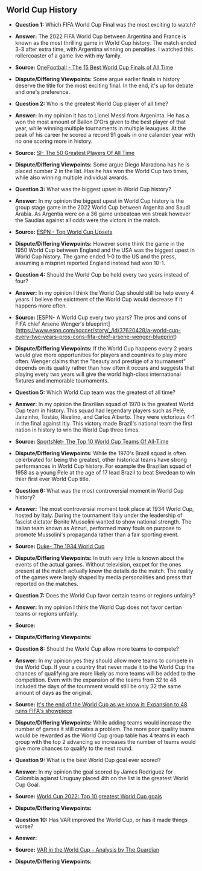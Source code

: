 ## World Cup History 

- **Question 1:** Which FIFA World Cup Final was the most exciting to watch?  
- **Answer:** The 2022 FIFA World Cup between Argentina and France is known as the most thrilling game in World Cup history. The match ended 3-3 after extra time, with Argentina winning on penalties. I watched this rollercoaster of a game live with my family. 
- **Source:** [OneFootball - The 15 Best World Cup Finals of All Time](https://onefootball.com/es/noticias/the-15-best-world-cup-finals-of-all-time-ranked-37708655)  
- **Dispute/Differing Viewpoints:** Some argue earlier finals in history deserve the title for the most exciting final. In the end, it's up for debate and one's preference.  

- **Question 2:** Who is the greatest World Cup player of all time?  
- **Answer:** In my opinion it has to Lionel Messi from Argeninta. He has a won the most amount of Ballon D'Ors given to the best player of that year, while winning multiple tournaments in multiple leaugues. At the peak of his career he scored a record 91 goals in one calander year with no one scoring more in history. 
- **Source:** [SI- The 50 Greatest Players Of All Time](https://www.si.com/soccer/the-50-greatest-soccer-players-of-all-time)  
- **Dispute/Differing Viewpoints:** Some argue Diego Maradona has he is placed number 2 in the list. Has he has won the World Cup two times, while also winning multiple individual awards. 

- **Question 3:** What was the biggest upset in World Cup history?  
- **Answer:** In my opinion the biggest upest in World Cup history is the group stage game in the 2022 World Cup between Argenita and Saudi Arabia. As Argentia were on a 36 game unbeatean win streak however the Saudias against all odds were the victors in the match. 
- **Source:** [ESPN - Top World Cup Upsets](https://www.espn.com/)  
- **Dispute/Differing Viewpoints:** However some think the game in the 1950 World Cup between England and the USA was the biggest upest in World Cup history. The game ended 1-0 to the US and the press, assuming a misprint reported England instead had won 10-1. 

- **Question 4:** Should the World Cup be held every two years instead of four?  
- **Answer:** In my opinion I think the World Cup should still be help every 4 years. I believe the exictment of the World Cup would decrease if it happens more often. 
- **Source:** [ESPN- A World Cup every two years? The pros and cons of FIFA chief Arsene Wenger's blueprint] (https://www.espn.com/soccer/story/_/id/37620428/a-world-cup-every-two-years-pros-cons-fifa-chief-arsene-wenger-blueprint)  
- **Dispute/Differing Viewpoints:** If the World Cup happens every 2 years would give more opportunities for players and countries to play more often. 
Wenger claims that the "beauty and prestige of a tournament" depends on its quality rather than how often it occurs and suggests that playing every two years will give the world high-class international fixtures and memorable tournaments.
- **Question 5:** Which World Cup team was the greatest of all time?  
- **Answer:** In my opinion the Brazilian squad of 1970 is the greatest World Cup team in history. This squad had legendary players such as Pelé, Jairzinho, Tostão, Rivelino, and Carlos Alberto. They were victorious 4-1 in the final against Itly. This victory made Brazil's national team the first nation in history to win the World Cup three times. 
- **Source:** [SportsNet- The Top 10 World Cup Teams Of All-Time](https://www.goal.com/)  
- **Dispute/Differing Viewpoints:** While the 1970's Brazil squad is often celerbrated for being the greatest, other historical teams have strong performances in World Cup history. For example the Brazilian squad of 1958 as a young Pele at the age of 17 lead Brazil to beat Swedean to win thier first ever World Cup title.  

- **Question 6:** What was the most controversial moment in World Cup history?  
- **Answer:** The most controversial moment took place at 1934 World Cup, hosted by Italy. During the tournament Italy under the leadership of fascist dictator Benito Mussolini wanted to show national strength. The Italian team known as Azzuri, performed many fouls on purpose to promote Mussolini's propaganda rather than a fair sporting event.  
- **Source:** [Duke- The 1934 World Cup ](https://sites.duke.edu/wcwp/research-projects/football-and-politics-in-europe-1930s-1950s/mussolinis-football/the-1934-world-cup/)  
- **Dispute/Differing Viewpoints:** In truth very little is known about the events of the actual games. Without television, excpet for the ones present at the match actually know the details do the match. The reality of the games were largly shaped by media personalities and press that reported on the matches. 

- **Question 7:** Does the World Cup favor certain teams or regions unfairly?  
- **Answer:** In my opinion I think the World Cup does not favor certian teams or regions unfairly. 
- **Source:** 
- **Dispute/Differing Viewpoints:** 

- **Question 8:** Should the World Cup allow more teams to compete?  
- **Answer:** In my opinion yes they should allow more teams to compete in the World Cup. If your a country that never made it to the World Cup the chances of qualifying are more likely as more teams will be added to the competition. Even with the expansion of the teams from 32 to 48 included the days of the tournment would still be only 32 the same amount of days as the original. 
- **Source:** [It's the end of the World Cup as we know it: Expansion to 48 ruins FIFA's showpiece](https://www.si.com/soccer/2017/01/10/fifa-world-cup-expansion-48-teams-2026-gianni-infantino)  
- **Dispute/Differing Viewpoints:** While adding teams would increase the number of games it still creates a problem. The more poor quality teams would be rewarded as the World Cup group table has 4 teams in each group with the top 2 advancing so increases the number of teams would give more chances to qualify to the next round. 

- **Question 9:** What is the best World Cup goal ever scored?  
- **Answer:** In my opinion the goal scored by James Rodriguez for Colombia agianst Uruguay placed 4th on the list is the greatest World Cup Goal. 
- **Source:** [World Cup 2022: Top 10 greatest World Cup goals](https://www.bbc.com/sport/football/63119496)  
- **Dispute/Differing Viewpoints:**

- **Question 10:** Has VAR improved the World Cup, or has it made things worse?  
- **Answer:**
- **Source:** [VAR in the World Cup - Analysis by The Guardian](https://www.theguardian.com/)  
- **Dispute/Differing Viewpoints:** 
